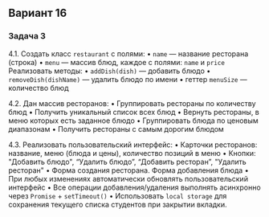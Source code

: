 ## Вариант 16
### Задача 3
4.1. Создать класс `restaurant` с полями:
• `name` — название ресторана (строка)
• `menu` — массив блюд, каждое с полями: `name` и `price`
Реализовать методы:
• `addDish(dish)` — добавить блюдо
• `removeDish(dishName)` — удалить блюдо по имени
• геттер `menuSize` — количество блюд

4.2. Дан массив ресторанов:
• Группировать рестораны по количеству блюд
• Получить уникальный список всех блюд
• Вернуть рестораны, в меню которых есть заданное блюдо
• Группировать блюда по ценовым диапазонам
• Получить рестораны с самым дорогим блюдом

4.3. Реализовать пользовательский интерфейс:
• Карточки ресторанов: название, меню (блюда и цены), количество позиций в меню
• Кнопки: "Добавить блюдо", “Удалить блюдо”, “Добавить ресторан”, "Удалить ресторан"
• Форма создания ресторана. Форма добавления блюда
• При любых изменениях автоматически обновлять пользовательский интерфейс
• Все операции добавления/удаления выполнять асинхронно через `Promise` + `setTimeout()`
• Использовать `local storage` для сохранения текущего списка студентов при закрытии вкладки.
